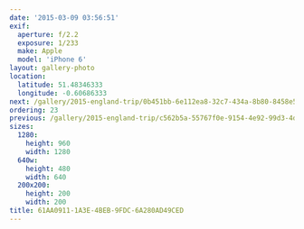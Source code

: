 ```yaml
---
date: '2015-03-09 03:56:51'
exif:
  aperture: f/2.2
  exposure: 1/233
  make: Apple
  model: 'iPhone 6'
layout: gallery-photo
location:
  latitude: 51.48346333
  longitude: -0.60686333
next: /gallery/2015-england-trip/0b451bb-6e112ea8-32c7-434a-8b80-8458e5f034aa
ordering: 23
previous: /gallery/2015-england-trip/c562b5a-55767f0e-9154-4e92-99d3-4db88d659d0e
sizes:
  1280:
    height: 960
    width: 1280
  640w:
    height: 480
    width: 640
  200x200:
    height: 200
    width: 200
title: 61AA0911-1A3E-4BEB-9FDC-6A280AD49CED
---
```

